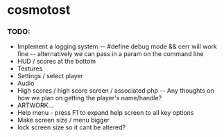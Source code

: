 
# cosmotost

### TODO:

- Implement a logging system
    -- #define debug mode && cerr will work fine
    -- alternatively we can pass in a param on the command line 
- HUD / scores at the bottom
- Textures
- Settings / select player
- Audio
- High scores / high score screen / associated php
    -- Any thoughts on how we plan on getting the player's name/handle?
- ARTWORK...
- Help menu - press F1 to expand help screen to all key options
- Make screen size / menu bigger
- lock screen size so it cant be altered?


[//]: # "https://www.markdownguide.org/cheat-sheet/"
[//]: # "The above link goes to a markdown cheat-sheet for readme"
